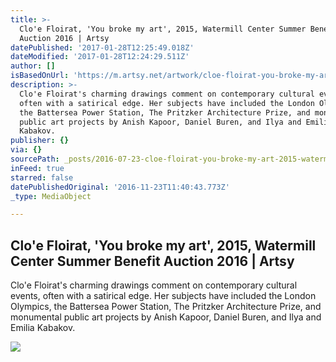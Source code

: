 ```yaml
---
title: >-
  Clo'e Floirat, 'You broke my art', 2015, Watermill Center Summer Benefit
  Auction 2016 | Artsy
datePublished: '2017-01-28T12:25:49.018Z'
dateModified: '2017-01-28T12:24:29.511Z'
author: []
isBasedOnUrl: 'https://m.artsy.net/artwork/cloe-floirat-you-broke-my-art'
description: >-
  Clo'e Floirat's charming drawings comment on contemporary cultural events,
  often with a satirical edge. Her subjects have included the London Olympics,
  the Battersea Power Station, The Pritzker Architecture Prize, and monumental
  public art projects by Anish Kapoor, Daniel Buren, and Ilya and Emilia
  Kabakov.
publisher: {}
via: {}
sourcePath: _posts/2016-07-23-cloe-floirat-you-broke-my-art-2015-watermill-center-su.md
inFeed: true
starred: false
datePublishedOriginal: '2016-11-23T11:40:43.773Z'
_type: MediaObject

---
```

<article style=""><h1>Clo'e Floirat, 'You broke my art', 2015, Watermill Center Summer Benefit Auction 2016 | Artsy</h1><p>Clo'e Floirat's charming drawings comment on contemporary cultural events, often with a satirical edge. Her subjects have included the London Olympics, the Battersea Power Station, The Pritzker Architecture Prize, and monumental public art projects by Anish Kapoor, Daniel Buren, and Ilya and Emilia Kabakov.</p><img src="https://d32dm0rphc51dk.cloudfront.net/CgIkR9sjW5Dgcc5vLmGb6Q/large.jpg" /></article>